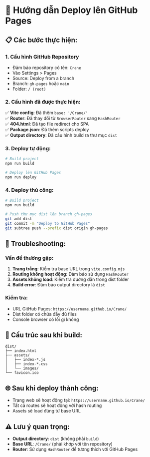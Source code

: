 # 🚀 Hướng dẫn Deploy lên GitHub Pages

## 📋 **Các bước thực hiện:**

### **1. Cấu hình GitHub Repository**
- Đảm bảo repository có tên: `Crane`
- Vào Settings > Pages
- Source: Deploy from a branch
- Branch: `gh-pages` hoặc `main`
- Folder: `/ (root)`

### **2. Cấu hình đã được thực hiện:**
✅ **Vite config**: Đã thêm `base: '/Crane/'`  
✅ **Router**: Đã thay đổi từ `BrowserRouter` sang `HashRouter`  
✅ **404.html**: Đã tạo file redirect cho SPA  
✅ **Package.json**: Đã thêm scripts deploy  
✅ **Output directory**: Đã cấu hình build ra thư mục `dist`  

### **3. Deploy tự động:**
```bash
# Build project
npm run build

# Deploy lên GitHub Pages
npm run deploy
```

### **4. Deploy thủ công:**
```bash
# Build project
npm run build

# Push thư mục dist lên branch gh-pages
git add dist
git commit -m "Deploy to GitHub Pages"
git subtree push --prefix dist origin gh-pages
```

## 🔧 **Troubleshooting:**

### **Vấn đề thường gặp:**
1. **Trang trắng**: Kiểm tra base URL trong `vite.config.mjs`
2. **Routing không hoạt động**: Đảm bảo sử dụng `HashRouter`
3. **Assets không load**: Kiểm tra đường dẫn trong dist folder
4. **Build error**: Đảm bảo output directory là `dist`

### **Kiểm tra:**
- URL GitHub Pages: `https://username.github.io/Crane/`
- Dist folder có chứa đầy đủ files
- Console browser có lỗi gì không

## 📁 **Cấu trúc sau khi build:**
```
dist/
├── index.html
├── assets/
│   ├── index-*.js
│   ├── index-*.css
│   └── images/
└── favicon.ico
```

## 🌐 **Sau khi deploy thành công:**
- Trang web sẽ hoạt động tại: `https://username.github.io/Crane/`
- Tất cả routes sẽ hoạt động với hash routing
- Assets sẽ load đúng từ base URL

## ⚠️ **Lưu ý quan trọng:**
- **Output directory**: `dist` (không phải `build`)
- **Base URL**: `/Crane/` (phải khớp với tên repository)
- **Router**: Sử dụng `HashRouter` để tương thích với GitHub Pages
